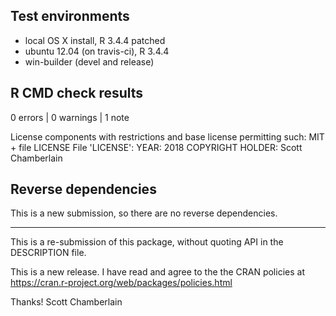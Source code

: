 ## Test environments

* local OS X install, R 3.4.4 patched
* ubuntu 12.04 (on travis-ci), R 3.4.4
* win-builder (devel and release)

## R CMD check results

0 errors | 0 warnings | 1 note

License components with restrictions and base license permitting such:
  MIT + file LICENSE
File 'LICENSE':
  YEAR: 2018
  COPYRIGHT HOLDER: Scott Chamberlain

## Reverse dependencies

This is a new submission, so there are no reverse dependencies.

--------

This is a re-submission of this package, without quoting API in the DESCRIPTION file.

This is a new release. I have read and agree to the the CRAN policies at https://cran.r-project.org/web/packages/policies.html

Thanks!
Scott Chamberlain
